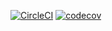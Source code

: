 [![CircleCI](https://circleci.com/gh/nabetama-training/dd-redux/tree/master.svg?style=svg)](https://circleci.com/gh/nabetama-training/dd-redux/tree/master)
[![codecov](https://codecov.io/gh/nabetama-training/dd-redux/branch/master/graph/badge.svg)](https://codecov.io/gh/nabetama-training/dd-redux)
